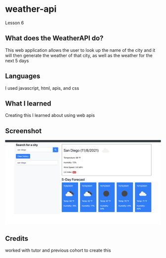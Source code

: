# weather-api

Lesson 6

## What does the WeatherAPI do?

This web application allows the user to look up the name of the city and it will then generate the weather of that city, as well as the weather for the next 5 days


## Languages

I used javascript, html, apis, and css

## What I learned

Creating this I learned about using web apis

## Screenshot

![screenshot](./screenshot.png)

## Credits

worked with tutor and previous cohort to create this


